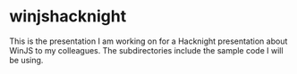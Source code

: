 winjshacknight
==============

This is the presentation I am working on for a Hacknight presentation about WinJS to my colleagues. The subdirectories include the sample code I will be using.